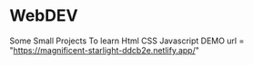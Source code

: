 # WebDEV
Some Small Projects To learn Html CSS Javascript
DEMO url = "https://magnificent-starlight-ddcb2e.netlify.app/"
